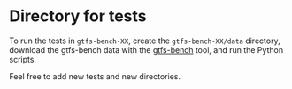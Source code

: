 # Directory for tests

To run the tests in `gtfs-bench-XX`, create the `gtfs-bench-XX/data` directory, download the gtfs-bench data with the [gtfs-bench](https://github.com/oeg-upm/gtfs-bench) tool, and run the Python scripts.

Feel free to add new tests and new directories.